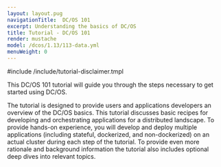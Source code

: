 ```yaml
---
layout: layout.pug
navigationTitle:  DC/OS 101
excerpt: Understanding the basics of DC/OS
title: Tutorial - DC/OS 101
render: mustache
model: /dcos/1.13/113-data.yml
menuWeight: 0
---
```



#include /include/tutorial-disclaimer.tmpl

This DC/OS 101 tutorial will guide you through the steps necessary to get started using DC/OS.


The tutorial is designed to provide users and applications developers an overview of the DC/OS basics. This tutorial discusses basic recipes for developing and orchestrating applications for a distributed landscape. To provide hands-on experience, you will develop and deploy multiple applications (including stateful, dockerized, and non-dockerized) on an actual cluster during each step of the tutorial. To provide even more rationale and background information the tutorial also includes optional deep dives into relevant topics.

